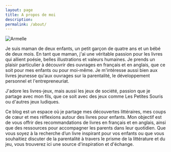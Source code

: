 ```yaml
---
layout: page
title: A propos de moi
description: 
permalink: /about/
---
```


![Armelle]({{site.baseurl}}/images/armelle.webp)

Je suis maman de deux enfants, un petit garçon de quatre ans et un bébé de deux mois. En tant que maman, j'ai une véritable passion pour les livres qui allient poésie, belles illustrations et valeurs humaines. Je prends un plaisir particulier à découvrir des ouvrages en français et en anglais, que ce soit pour mes enfants ou pour moi-même. Je m'intéresse aussi bien aux livres jeunesse qu'aux ouvrages sur la parentalité, le développement personnel et l'entrepreneuriat.

J'adore les livres-jeux, mais aussi les jeux de société, passion que je partage avec mon fils, que ce soit avec des jeux comme Les Petites Souris ou d'autres jeux ludiques.

Ce blog est un espace où je partage mes découvertes littéraires, mes coups de cœur et mes réflexions autour des livres pour enfants. Mon objectif est de vous offrir des recommandations de livres en français et en anglais, ainsi que des ressources pour accompagner les parents dans leur quotidien. Que vous soyez à la recherche d’un livre inspirant pour vos enfants ou que vous souhaitiez discuter de la parentalité à travers le prisme de la littérature et du jeu, vous trouverez ici une source d'inspiration et d'échange.